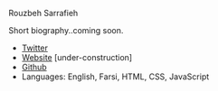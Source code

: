 Rouzbeh Sarrafieh

Short biography..coming soon.

- [Twitter](https://www.twitter.com/rouzbeh84)
- [Website](https://www.rouzbeh.net) [under-construction]
- [Github](https://www.github.com/rouzbeh84)
- Languages: English, Farsi, HTML, CSS, JavaScript
